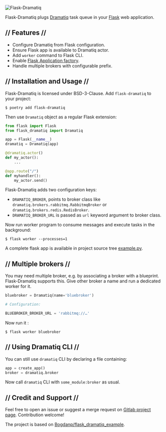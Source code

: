 ![Flask-Dramatiq](https://gitlab.com/bersace/flask-dramatiq/raw/master/docs/logo-horizontal.png?inline=false)

Flask-Dramatiq plugs [Dramatiq](https://dramatiq.io) task queue in your
[Flask](https://flask.pocoo.org) web application.

## // Features // 

- Configure Dramatiq from Flask configuration.
- Ensure Flask app is available to Dramatiq actor.
- Add `worker` command to Flask CLI.
- Enable [Flask Application factory](http://flask.pocoo.org/docs/dev/tutorial/factory/).
- Handle multiple brokers with configurable prefix.


## // Installation and Usage //

Flask-Dramatiq is licensed under BSD-3-Clause. Add `flask-dramatiq` to your
project:

``` console
$ poetry add flask-dramatiq
```

Then use `Dramatiq` object as a regular Flask extension:

``` python
from flask import Flask
from flask_dramatiq import Dramatiq

app = Flask(__name__)
dramatiq = Dramatiq(app)

@dramatiq.actor()
def my_actor():
    ...

@app.route("/")
def myhandler():
    my_actor.send()
```

Flask-Dramatiq adds two configuration keys:

- `DRAMATIQ_BROKER`, points to broker class like
  `dramatiq.brokers.rabbitmq.RabbitmqBroker` or
  `dramatiq.brokers.redis.RedisBroker`.
- `DRAMATIQ_BROKER_URL` is passed as `url` keyword argument to broker class.

Now run worker program to consume messages and execute tasks in the background:

``` console
$ flask worker --processes=1
```

A complete flask app is available in project source tree
[example.py](https://gitlab.com/bersace/flask-dramatiq/blob/master/example.py).


## // Multiple brokers //

You may need multiple broker, e.g. by associating a broker with a blueprint.
Flask-Dramatiq supports this. Give other broker a name and run a dedicated
worker for it.

``` python
bluebroker = Dramatiq(name='bluebroker')

# Configuration:

BLUEBROKER_BROKER_URL = 'rabbitmq://…'
```

Now run it :

``` console
$ flask worker bluebroker
```


## // Using Dramatiq CLI //

You can still use `dramatiq` CLI by declaring a file containing:

``` python
app = create_app()
broker = dramatiq.broker
```

Now call `dramatiq` CLI with `some_module:broker` as usual.


## // Credit and Support //

Feel free to open an issue or suggest a merge request on [Gitlab project
page](https://gitlab.com/bersace/flask-dramatiq). Contribution welcome!

The project is based on
[Bogdanp/flask_dramatiq_example](https://github.com/Bogdanp/flask_dramatiq_example).
